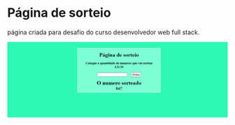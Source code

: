 <h1> Página de sorteio </h1>

<p> página criada para desafio do curso desenvolvedor web full stack. </p>

<img src="./pagina de sorteio.png" alt="Página de sorteio">
